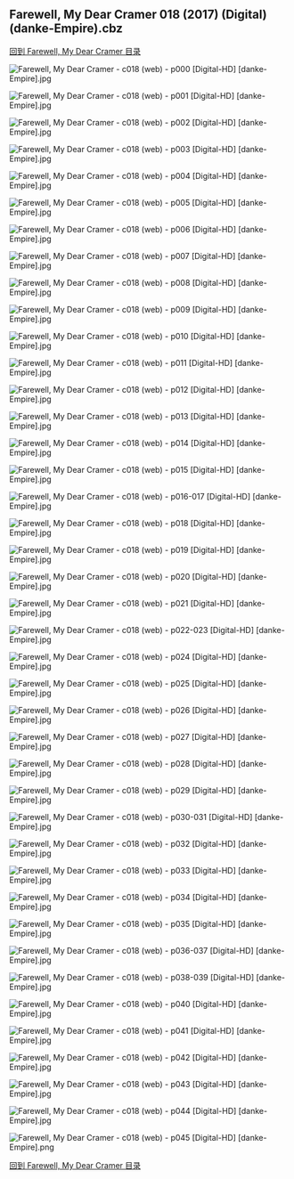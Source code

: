 ## Farewell, My Dear Cramer 018 (2017) (Digital) (danke-Empire).cbz


[回到 Farewell, My Dear Cramer 目录](https://github.com/alicewish/markdown/blob/master/series/Farewell-My-Dear-Cramer.md)


![Farewell, My Dear Cramer - c018 (web) - p000 [Digital-HD] [danke-Empire].jpg](https://wx1.sinaimg.cn/large/6a9fdecaly1fnzi12c0vmj21j82cwha9.jpg)

![Farewell, My Dear Cramer - c018 (web) - p001 [Digital-HD] [danke-Empire].jpg](https://wx1.sinaimg.cn/large/6a9fdecaly1fnzi17s1ywj21kl2cwe81.jpg)

![Farewell, My Dear Cramer - c018 (web) - p002 [Digital-HD] [danke-Empire].jpg](https://wx1.sinaimg.cn/large/6a9fdecaly1fnzi1cp9v6j21kl2cwnpd.jpg)

![Farewell, My Dear Cramer - c018 (web) - p003 [Digital-HD] [danke-Empire].jpg](https://wx1.sinaimg.cn/large/6a9fdecaly1fnzi1ivbl6j21kl2cwnod.jpg)

![Farewell, My Dear Cramer - c018 (web) - p004 [Digital-HD] [danke-Empire].jpg](https://wx1.sinaimg.cn/large/6a9fdecaly1fnzi1ncgfzj21kl2cw4qp.jpg)

![Farewell, My Dear Cramer - c018 (web) - p005 [Digital-HD] [danke-Empire].jpg](https://wx1.sinaimg.cn/large/6a9fdecaly1fnzi1thjtqj21kl2cwhdt.jpg)

![Farewell, My Dear Cramer - c018 (web) - p006 [Digital-HD] [danke-Empire].jpg](https://wx1.sinaimg.cn/large/6a9fdecaly1fnzi201jygj21kl2cwb29.jpg)

![Farewell, My Dear Cramer - c018 (web) - p007 [Digital-HD] [danke-Empire].jpg](https://wx1.sinaimg.cn/large/6a9fdecaly1fnzi259c55j21kl2cwe81.jpg)

![Farewell, My Dear Cramer - c018 (web) - p008 [Digital-HD] [danke-Empire].jpg](https://wx1.sinaimg.cn/large/6a9fdecaly1fnzi29tdxnj21kl2cw4qp.jpg)

![Farewell, My Dear Cramer - c018 (web) - p009 [Digital-HD] [danke-Empire].jpg](https://wx1.sinaimg.cn/large/6a9fdecaly1fnzi2eygg0j21kl2cwnpd.jpg)

![Farewell, My Dear Cramer - c018 (web) - p010 [Digital-HD] [danke-Empire].jpg](https://wx1.sinaimg.cn/large/6a9fdecaly1fnzi2q9z5jj21kl2cwqv5.jpg)

![Farewell, My Dear Cramer - c018 (web) - p011 [Digital-HD] [danke-Empire].jpg](https://wx1.sinaimg.cn/large/6a9fdecaly1fnzi2wbtnlj21kl2cwe81.jpg)

![Farewell, My Dear Cramer - c018 (web) - p012 [Digital-HD] [danke-Empire].jpg](https://wx1.sinaimg.cn/large/6a9fdecaly1fnzi30skxaj21kl2cwb29.jpg)

![Farewell, My Dear Cramer - c018 (web) - p013 [Digital-HD] [danke-Empire].jpg](https://wx1.sinaimg.cn/large/6a9fdecaly1fnzi35zs8bj21kl2cwb29.jpg)

![Farewell, My Dear Cramer - c018 (web) - p014 [Digital-HD] [danke-Empire].jpg](https://wx1.sinaimg.cn/large/6a9fdecaly1fnzi3d9blkj21kl2cw7wh.jpg)

![Farewell, My Dear Cramer - c018 (web) - p015 [Digital-HD] [danke-Empire].jpg](https://wx1.sinaimg.cn/large/6a9fdecaly1fnzi3i94dtj21kl2cw7wh.jpg)

![Farewell, My Dear Cramer - c018 (web) - p016-017 [Digital-HD] [danke-Empire].jpg](https://wx1.sinaimg.cn/large/6a9fdecaly1fnzi3tgdlxj21kw16o7wl.jpg)

![Farewell, My Dear Cramer - c018 (web) - p018 [Digital-HD] [danke-Empire].jpg](https://wx1.sinaimg.cn/large/6a9fdecaly1fnzi3yihl3j21kl2cw7wh.jpg)

![Farewell, My Dear Cramer - c018 (web) - p019 [Digital-HD] [danke-Empire].jpg](https://wx1.sinaimg.cn/large/6a9fdecaly1fnzi43ch7qj21kl2cw4qp.jpg)

![Farewell, My Dear Cramer - c018 (web) - p020 [Digital-HD] [danke-Empire].jpg](https://wx1.sinaimg.cn/large/6a9fdecaly1fnzi49kdxbj21kl2cwqv5.jpg)

![Farewell, My Dear Cramer - c018 (web) - p021 [Digital-HD] [danke-Empire].jpg](https://wx1.sinaimg.cn/large/6a9fdecaly1fnzi4f9cqsj21kl2cwnpd.jpg)

![Farewell, My Dear Cramer - c018 (web) - p022-023 [Digital-HD] [danke-Empire].jpg](https://wx1.sinaimg.cn/large/6a9fdecaly1fnzi57fyugj21kw16o1kz.jpg)

![Farewell, My Dear Cramer - c018 (web) - p024 [Digital-HD] [danke-Empire].jpg](https://wx1.sinaimg.cn/large/6a9fdecaly1fnzi5e41xqj21kl2cwhdt.jpg)

![Farewell, My Dear Cramer - c018 (web) - p025 [Digital-HD] [danke-Empire].jpg](https://wx1.sinaimg.cn/large/6a9fdecaly1fnzi5mx6ksj21kl2cw1kx.jpg)

![Farewell, My Dear Cramer - c018 (web) - p026 [Digital-HD] [danke-Empire].jpg](https://wx1.sinaimg.cn/large/6a9fdecaly1fnzi5xug0qj21kl2cwkjl.jpg)

![Farewell, My Dear Cramer - c018 (web) - p027 [Digital-HD] [danke-Empire].jpg](https://wx1.sinaimg.cn/large/6a9fdecaly1fnzi62dmuwj21kl2cw4qp.jpg)

![Farewell, My Dear Cramer - c018 (web) - p028 [Digital-HD] [danke-Empire].jpg](https://wx1.sinaimg.cn/large/6a9fdecaly1fnzi6bmjk8j21kl2cw7wh.jpg)

![Farewell, My Dear Cramer - c018 (web) - p029 [Digital-HD] [danke-Empire].jpg](https://wx1.sinaimg.cn/large/6a9fdecaly1fnzi6n760dj21kl2cw4ms.jpg)

![Farewell, My Dear Cramer - c018 (web) - p030-031 [Digital-HD] [danke-Empire].jpg](https://wx1.sinaimg.cn/large/6a9fdecaly1fnzi6zmdh2j21kw16ob2b.jpg)

![Farewell, My Dear Cramer - c018 (web) - p032 [Digital-HD] [danke-Empire].jpg](https://wx1.sinaimg.cn/large/6a9fdecaly1fnzi7657l5j21kl2cwb29.jpg)

![Farewell, My Dear Cramer - c018 (web) - p033 [Digital-HD] [danke-Empire].jpg](https://wx1.sinaimg.cn/large/6a9fdecaly1fnzi7hg23wj21kl2cw7wh.jpg)

![Farewell, My Dear Cramer - c018 (web) - p034 [Digital-HD] [danke-Empire].jpg](https://wx1.sinaimg.cn/large/6a9fdecaly1fnzi7vlbcfj21kl2cwb29.jpg)

![Farewell, My Dear Cramer - c018 (web) - p035 [Digital-HD] [danke-Empire].jpg](https://wx1.sinaimg.cn/large/6a9fdecaly1fnzi80idbmj21kl2cwb29.jpg)

![Farewell, My Dear Cramer - c018 (web) - p036-037 [Digital-HD] [danke-Empire].jpg](https://wx1.sinaimg.cn/large/6a9fdecaly1fnzi8a0qm9j21kw16o4qq.jpg)

![Farewell, My Dear Cramer - c018 (web) - p038-039 [Digital-HD] [danke-Empire].jpg](https://wx1.sinaimg.cn/large/6a9fdecaly1fnzi8jcd8uj21kw16okjn.jpg)

![Farewell, My Dear Cramer - c018 (web) - p040 [Digital-HD] [danke-Empire].jpg](https://wx1.sinaimg.cn/large/6a9fdecaly1fnzi8pdek9j21kl2cw1ky.jpg)

![Farewell, My Dear Cramer - c018 (web) - p041 [Digital-HD] [danke-Empire].jpg](https://wx1.sinaimg.cn/large/6a9fdecaly1fnzi8uwlj3j21kl2cw4qp.jpg)

![Farewell, My Dear Cramer - c018 (web) - p042 [Digital-HD] [danke-Empire].jpg](https://wx1.sinaimg.cn/large/6a9fdecaly1fnzi91rtf4j21kl2cwb29.jpg)

![Farewell, My Dear Cramer - c018 (web) - p043 [Digital-HD] [danke-Empire].jpg](https://wx1.sinaimg.cn/large/6a9fdecaly1fnzi96rfz7j21kl2cw7wh.jpg)

![Farewell, My Dear Cramer - c018 (web) - p044 [Digital-HD] [danke-Empire].jpg](https://wx1.sinaimg.cn/large/6a9fdecaly1fnzi9hci37j21kl2cw4qq.jpg)

![Farewell, My Dear Cramer - c018 (web) - p045 [Digital-HD] [danke-Empire].png](https://wx1.sinaimg.cn/large/6a9fdecagy1flt7pva520j21kl2cw0np.jpg)

[回到 Farewell, My Dear Cramer 目录](https://github.com/alicewish/markdown/blob/master/series/Farewell-My-Dear-Cramer.md)

